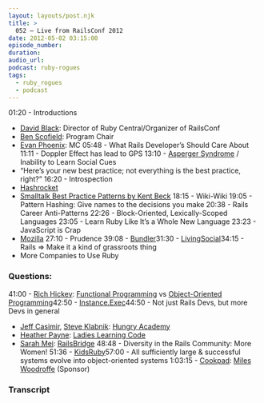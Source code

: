 ```yaml
---
layout: layouts/post.njk
title: >
  052 – Live from RailsConf 2012
date: 2012-05-02 03:15:00
episode_number:
duration:
audio_url:
podcast: ruby-rogues
tags:
  - ruby_rogues
  - podcast
---
```


01:20 - Introductions

- [David Black](https://twitter.com/david_a_black):&nbsp;Director of Ruby Central/Organizer of RailsConf
- [Ben Scofield](https://twitter.com/bscofield):&nbsp;Program Chair
- [Evan Phoenix](https://twitter.com/evanphx):&nbsp;MC
  05:48 -&nbsp;What Rails Developer’s Should Care About 11:11 - Doppler Effect has lead to GPS 13:10 - [Asperger Syndrome](https://en.wikipedia.org/wiki/Asperger_syndrome) / Inability to Learn Social Cues
- “Here’s your new best practice; not everything is the best practice, right?”
  16:20 - Introspection
- [Hashrocket](https://hashrocket.com/)
- [Smalltalk Best Practice Patterns by Kent Beck](https://www.amazon.com/Smalltalk-Best-Practice-Patterns-Kent/dp/013476904X)
  18:15 - Wiki-Wiki 19:05 - Pattern Hashing: Give names to the decisions you make 20:38 - Rails Career Anti-Patterns 22:26 - Block-Oriented, Lexically-Scoped Languages 23:05 - Learn Ruby Like It’s a Whole New Language 23:23 - JavaScript is Crap
- [Mozilla](https://www.mozilla.org/)
  27:10 - Prudence 39:08 - [Bundler](https://bundler.io/)31:30 - [LivingSocial](https://www.livingsocial.com/)34:15 - Rails =\> Make it a kind of grassroots thing
- More Companies to Use Ruby

### Questions:

41:00 - [Rich Hickey](https://twitter.com/richhickey): [Functional Programming](https://en.wikipedia.org/wiki/Functional_programming) vs [Object-Oriented Programming](https://en.wikipedia.org/wiki/Object-oriented_programming)42:50 -&nbsp;[Instance.Exec](https://blog.bigbinary.com/2013/03/12/understanding-instance-exec-in-ruby.html)44:50 - Not just Rails Devs, but more Devs in general

- [Jeff Casimir](https://twitter.com/j3),&nbsp;[Steve Klabnik](https://twitter.com/steveklabnik):&nbsp;[Hungry Academy](https://www.hungryacademy.com/)
- [Heather Payne](https://twitter.com/heatherpayne): [Ladies Learning Code](https://ladieslearningcode.com/)
- [Sarah Mei](https://twitter.com/sarahmei):&nbsp;[RailsBridge](https://www.railsbridge.org/)
  48:48 - Diversity in the Rails Community: More Women! 51:36 - [KidsRuby](https://kidsruby.com/)57:00 - All sufficiently large & successful systems evolve into object-oriented systems 1:03:15 -&nbsp;[Cookpad](https://en.cookpad.com/):&nbsp;[Miles Woodroffe](https://about.me/mileswoodroffe) (Sponsor)

### Transcript
